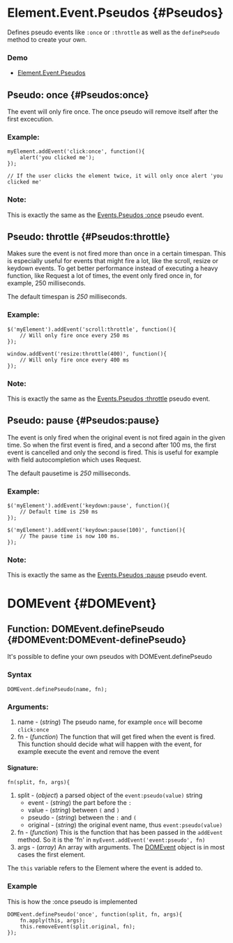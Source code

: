 Element.Event.Pseudos {#Pseudos}
================================

Defines pseudo events like `:once` or `:throttle` as well as the `definePseudo` method to create your own.

### Demo

* [Element.Event.Pseudos](http://mootools.net/demos/?demo=Element.Event.Pseudos)

Pseudo: once {#Pseudos:once}
----------------------------

The event will only fire once. The once pseudo will remove itself after the first excecution.

### Example:

	myElement.addEvent('click:once', function(){
		alert('you clicked me');
	});

	// If the user clicks the element twice, it will only once alert 'you clicked me'

### Note:

This is exactly the same as the [Events.Pseudos :once][] pseudo event.


Pseudo: throttle {#Pseudos:throttle}
------------------------------------

Makes sure the event is not fired more than once in a certain timespan.
This is especially useful for events that might fire a lot, like the scroll, resize
or keydown events. To get better performance instead of executing a heavy function,
like Request a lot of times, the event only fired once in, for example, 250 milliseconds.

The default timespan is *250* milliseconds.

### Example:

	$('myElement').addEvent('scroll:throttle', function(){
		// Will only fire once every 250 ms
	});

	window.addEvent('resize:throttle(400)', function(){
		// Will only fire once every 400 ms
	});

### Note:

This is exactly the same as the [Events.Pseudos :throttle][] pseudo event.


Pseudo: pause {#Pseudos:pause}
------------------------------

The event is only fired when the original event is not fired again in the given
time. So when the first event is fired, and a second after 100 ms, the first
event is cancelled and only the second is fired. This is useful for example with
field autocompletion which uses Request.

The default pausetime is *250* milliseconds.

### Example:

	$('myElement').addEvent('keydown:pause', function(){
		// Default time is 250 ms
	});

	$('myElement').addEvent('keydown:pause(100)', function(){
		// The pause time is now 100 ms.
	});


### Note:

This is exactly the same as the [Events.Pseudos :pause][] pseudo event.


DOMEvent {#DOMEvent}
====================

Function: DOMEvent.definePseudo {#DOMEvent:DOMEvent-definePseudo}
-----------------------------------------------------------------

It's possible to define your own pseudos with DOMEvent.definePseudo

### Syntax
	DOMEvent.definePseudo(name, fn);

### Arguments:
1. name - (*string*) The pseudo name, for example `once` will become `click:once`
2. fn - (*function*) The function that will get fired when the event is fired. This function should decide what will happen with the event, for example execute the event and remove the event

#### Signature:

	fn(split, fn, args){

1. split - (*object*) a parsed object of the `event:pseudo(value)` string
	- event - (*string*) the part before the `:`
	- value - (*string*) between `(` and `)`
	- pseudo - (*string*) between the `:` and `(`
	- original - (*string*) the original event name, thus `event:pseudo(value)`
2. fn - (*function*) This is the function that has been passed in the `addEvent` method. So it is the 'fn' in `myEvent.addEvent('event:pseudo', fn)`
3. args - (*array*) An array with arguments. The [DOMEvent][] object is in most cases the first element.

The `this` variable refers to the Element where the event is added to.

### Example

This is how the :once pseudo is implemented

	DOMEvent.definePseudo('once', function(split, fn, args){
		fn.apply(this, args);
		this.removeEvent(split.original, fn);
	});


[DOMEvent]: /core/Types/DOMEvent
[Element.Delegation]: /core/Element/Element.Delegation
[Events.Pseudos :once]: /more/Class/Events.Pseudos#Pseudos:once
[Events.Pseudos :throttle]: /more/Class/Events.Pseudos#Pseudos:throttle
[Events.Pseudos :pause]: /more/Class/Events.Pseudos#Pseudos:pause


